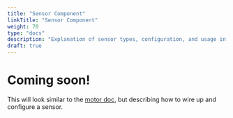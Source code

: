 ```yaml
---
title: "Sensor Component"
linkTitle: "Sensor Component"
weight: 70
type: "docs"
description: "Explanation of sensor types, configuration, and usage in Viam."
draft: true
---
```

# Coming soon!
This will look similar to the [motor doc](../motor), but describing how to wire up and configure a sensor.

